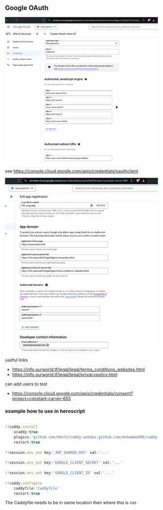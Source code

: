 ## Google OAuth

![alt text](img/google1.png)

see https://console.cloud.google.com/apis/credentials/oauthclient


![alt text](img/google2.png)

useful links

- https://info.ourworld.tf/legal/legal/terms_conditions_websites.html
- https://info.ourworld.tf/legal/legal/privacypolicy.html


can add users to test

- https://console.cloud.google.com/apis/credentials/consent?project=constant-carver-655

### example how to use in heroscript



```js

!!caddy.install
    xcaddy:true
    plugins:'github.com/mholt/caddy-webdav,github.com/mohammed90/caddy-git-fs,github.com/abiosoft/caddy-exec,github.com/greenpau/caddy-security'
    restart:true

!!session.env_set key:'JWT_SHARED_KEY' val:'...'

!!session.env_set key:'GOOGLE_CLIENT_SECRET' val:'...'

!!session.env_set key:'GOOGLE_CLIENT_ID' val:'...'

!!caddy.configure
    caddyfile:'Caddyfile'
    restart:true

```

The Caddyfile needs to be in same location then where this is run